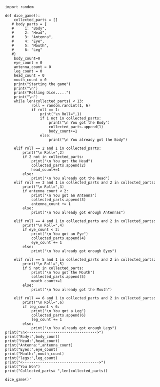     import random 
     
    def dice_game(): 
        collected_parts = [] 
       # body_parts = { 
       #     1: "Body", 
       #     2: "Head", 
       #     3: "Antenna", 
       #     4: "Eye", 
       #     5: "Mouth", 
       #     6: "Leg" 
       #} 
        body_count=0 
        eye_count = 0 
        antenna_count = 0  
        leg_count = 0 
        head_count = 0 
        mouth_count = 0 
        print("Starting the game") 
        print("\n")
        print("Rolling Dice.....") 
        print("\n") 
        while len(collected_parts) < 13: 
                roll = random.randint(1, 6) 
                if roll == 1: 
                    print("\n Roll=",1) 
                    if 1 not in collected_parts: 
                        print("\n You got the Body") 
                        collected_parts.append(1) 
                        body_count+=1 
                    else: 
                        print("\n You already got the Body") 
                 
        elif roll == 2 and 1 in collected_parts: 
            print("\n Roll=",2) 
            if 2 not in collected_parts: 
                print("\n You got the Head") 
                collected_parts.append(2) 
                head_count+=1 
            else: 
                print("\n You already got the Head") 
        elif roll == 3 and 1 in collected_parts and 2 in collected_parts: 
            print("\n Roll=",3) 
            if antenna_count < 2: 
                print("\n You got an Antenna") 
                collected_parts.append(3) 
                antenna_count += 1 
            else: 
                print("\n You already got enough Antennas") 

        elif roll == 4 and 1 in collected_parts and 2 in collected_parts: 
            print("\n Roll=",4) 
            if eye_count < 2: 
                print("\n You got an Eye") 
                collected_parts.append(4) 
                eye_count += 1 
            else: 
                print("\n You already got enough Eyes") 

        elif roll == 5 and 1 in collected_parts and 2 in collected_parts: 
            print("\n Roll=",5) 
            if 5 not in collected_parts: 
                print("\n You got the Mouth") 
                collected_parts.append(5) 
                mouth_count+=1 
            else: 
                print("\n You already got the Mouth") 
                 
        elif roll == 6 and 1 in collected_parts and 2 in collected_parts: 
            print("\n Roll=",6) 
            if leg_count < 6: 
                print("\n You got a Leg") 
                collected_parts.append(6) 
                leg_count += 1 
            else: 
                print("\n You already got enough Legs")
    print("\n<-------------------------------->") 
    print("Body:",body_count) 
    print("Head:",head_count) 
    print("Antenna:",antenna_count) 
    print("Eyes:",eye_count) 
    print("Mouth:",mouth_count) 
    print("legs:",leg_count) 
    print("<----------------------------------->") 
    print("You Won") 
    print("Collected_parts= ",len(collected_parts)) 
    
    dice_game()'
